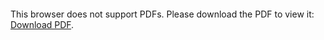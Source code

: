 <object data="christ-in-song/CIS1908pdfs/050.pdf" type="application/pdf" width="100%" height="1024px">
    <embed src="christ-in-song/CIS1908pdfs/050.pdf">
        <p>This browser does not support PDFs. Please download the PDF to view it: <a href="christ-in-song/CIS1908pdfs/050.pdf">Download PDF</a>.</p>
    </embed>
</object>
